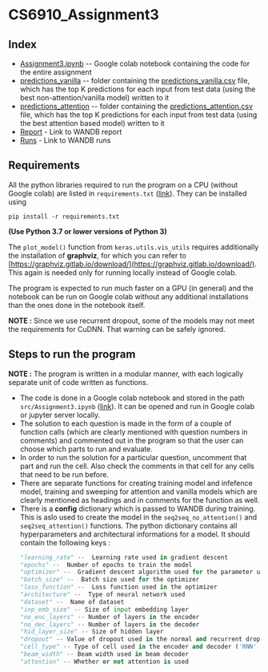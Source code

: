 # CS6910_Assignment3

## Index
- [Assignment3.ipynb](src/Assignment3.ipynb) -- Google colab notebook containing the code for the entire assignment
- [predictions_vanilla](predictions_vanilla) -- folder containing the [predictions_vanilla.csv](predictions_vanilla/predictions_vanilla.csv) file, which has the top K predictions for each input from test data (using the best non-attention/vanilla model) written to it
- [predictions_attention](predictions_attention) -- folder containing the [predictions_attention.csv](predictions_attention/predictions_attention.csv) file, which has the top K predictions for each input from test data (using the best attention based model) written to it
- [Report](https://wandb.ai/abisheks/assignment3/reports/Assignment-3-CS6910--Vmlldzo2MzA5OTA) - Link to WANDB report
- [Runs](https://wandb.ai/abisheks/assignment3?workspace=user-abisheks) - Link to WANDB runs

## Requirements
All the python libraries required to run the program on a CPU (without Google colab) are listed in `requirements.txt` ([link](requirements.txt)).
They can be installed using 
```shell
pip install -r requirements.txt
```
**(Use Python 3.7 or lower versions of Python 3)**

The `plot_model()` function from `keras.utils.vis_utils` requires additionally the installation of **graphviz**, for which you can refer to [https://graphviz.gitlab.io/download/](https://graphviz.gitlab.io/download/). This again is needed only for running locally instead of Google colab.

The program is expected to run much faster on a GPU (in general) and the notebook can be run on Google colab without any additional installations than the ones done in the notebook itself. 

**NOTE :** Since we use recurrent dropout, some of the models may not meet the requirements for CuDNN. That warning can be safely ignored.


## Steps to run the program
**NOTE :** The program is written in a modular manner, with each logically separate unit of code written as functions.  

- The code is done in a Google colab notebook and stored in the path `src/Assignment3.ipynb` ([link](src/Assignment3.ipynb)). It can be opened and run in Google colab or jupyter server locally.
- The solution to each question is made in the form of a couple of function calls (which are clearly mentioned with question numbers in comments) and commented out in the program so that the user can choose which parts to run and evaluate.
- In order to run the solution for a particular question, uncomment that part and run the cell. Also check the comments in that cell for any cells that need to be run before.
- There are separate functions for creating training model and infefence model, training and sweeping for attention and vanilla models which are clearly mentioned as headings and in comments for the function as well.
- There is a **config** dictionary which is passed to WANDB during training. This is aslo used to create the model in the `seq2seq_no_attention()` and `seq2seq_attention()` functions. The python dictionary contains all hyperparameters and architectural informations for a model. It should contain the following keys :
  ```python
  "learning_rate" --  Learning rate used in gradient descent
  "epochs" --  Number of epochs to train the model
  "optimizer" --  Gradient descent algorithm used for the parameter updation
  "batch_size" --  Batch size used for the optimizer
  "loss_function" --  Loss function used in the optimizer
  "architecture" --  Type of neural network used
  "dataset" --  Name of dataset
  "inp_emb_size" -- Size of input embedding layer
  "no_enc_layers" -- Number of layers in the encoder
  "no_dec_layers" -- Number of layers in the decoder
  "hid_layer_size" -- Size of hidden layer
  "dropout" -- Value of dropout used in the normal and recurrent dropout
  "cell_type" -- Type of cell used in the encoder and decoder ('RNN' or 'GRU' or 'LSTM')
  "beam_width" -- Beam width used in beam decoder
  "attention" -- Whether or not attention is used
  ```
